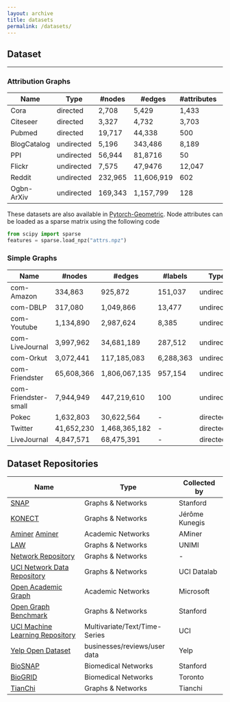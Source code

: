 ```yaml
---
layout: archive
title: datasets
permalink: /datasets/
---
```

## Dataset
---

### Attribution Graphs

| Name  | Type      | #nodes    | #edges | #attributes  | #labels | URL       | 
|-------  |---------  |---------  |---------|-----------  |---------  |---------  |
|Cora | directed|2,708|5,429|1,433| 7| [[raw]](https://linqs.soe.ucsc.edu/data)|
|Citeseer| directed|3,327|4,732|3,703| 6| [[raw]](https://linqs.soe.ucsc.edu/data)|
|Pubmed| directed|19,717|44,338|500| 3| [[raw]](https://linqs.soe.ucsc.edu/data) |
|BlogCatalog| undirected|5,196|343,486| 8,189| 6| [[raw]](https://github.com/mengzaiqiao/CAN/tree/master/data) |
|PPI| undirected|56,944|81,8716|50| 121| [[raw]](https://snap.stanford.edu/graphsage/) |
|Flickr| undirected|7,575|47,9476|12,047| 9| [[raw]](https://github.com/mengzaiqiao/CAN/tree/master/data) |
|Reddit| undirected|  232,965 |  11,606,919 | 602 | 41 | [[raw]](https://drive.google.com/drive/folders/1zycmmDES39zVlbVCYs88JTJ1Wm5FbfLz) |
|Ogbn-ArXiv| undirected| 169,343 | 1,157,799 | 128 | 40 | [[raw]](https://drive.google.com/drive/folders/1zycmmDES39zVlbVCYs88JTJ1Wm5FbfLz) |

<!--
|Facebook| undirected|4039|88234|1283| 193| [[raw]](https://snap.stanford.edu/data/ego-Facebook.html) |
|Yelp| undirected|  716847 | 6,977,410 | 300 | 100 | [[raw]](https://drive.google.com/drive/folders/1zycmmDES39zVlbVCYs88JTJ1Wm5FbfLz)|
|Twitter| directed|81306|1768149|216839| 4065| [[raw]](https://snap.stanford.edu/data/ego-Twitter.html)|
|Amazon2M| undirected| 2449029 | 61859140 | 100 | 47 | [[raw]](https://github.com/google-research/google-research/tree/master/cluster_gcn) [[raw]](https://ogb.stanford.edu/docs/nodeprop/#ogbn-products) |
|Google+| directed|107614|13673453|15907| 468| [[raw]](https://snap.stanford.edu/data/ego-Gplus.html) |
|TWeibo| directed| 2320895| 50655143| 1657| 8| [[raw]](https://www.kaggle.com/c/kddcup2012-track1) |
|MAG| directed| 59249719| 978147253| 2000| 100| [[raw]](http://ma-graph.org/rdf-dumps/) |
|MAG-SC| directed|10541560| 265219994 |2784240 | 8 | [[raw]](https://figshare.com/articles/dataset/mag_scholar/12696653)|
|Wiki |directed|2405|17981|4973| 19| [[raw]](https://github.com/thunlp/TADW/tree/master/wiki)|
!-->

These datasets are also available in [Pytorch-Geometric](https://pytorch-geometric.readthedocs.io/en/latest/modules/datasets.html#torch_geometric.datasets.AttributedGraphDataset). Node attributes can be loaded as a sparse matrix using the following code
```python
from scipy import sparse
features = sparse.load_npz("attrs.npz")
```



### Simple Graphs 

| Name    | #nodes    | #edges    | #labels | Type        | URL       | 
|-------  |---------  |---------  |---------|-----------  |---------  |
| com-Amazon |  334,863 |  925,872  |   151,037    | undirected  | [[raw]](https://snap.stanford.edu/data/com-Amazon.html) | 
| com-DBLP | 317,080  |  1,049,866  |   13,477    | undirected  | [[raw]](https://snap.stanford.edu/data/com-DBLP.html) | 
| com-Youtube | 1,134,890   | 2,987,624   | 8,385      | undirected  | [[raw]](https://snap.stanford.edu/data/com-Youtube.html) | 
|com-LiveJournal  | 3,997,962 | 34,681,189 |  287,512   |  undirected  |  [[raw]](https://snap.stanford.edu/data/com-LiveJournal.html)         | 
| com-Orkut   | 3,072,441   | 117,185,083 | 6,288,363    | undirected  | [[raw]](https://snap.stanford.edu/data/com-Orkut.html) |
|com-Friendster | 65,608,366  | 1,806,067,135 |   957,154  |  undirected  | [[raw]](https://snap.stanford.edu/data/com-Friendster.html)|
|com-Friendster-small | 7,944,949  | 447,219,610 |  100  |  undirected  | [[raw]](https://snap.stanford.edu/data/com-Friendster.html) [[raw]](https://graphvite.io/docs/latest/api/dataset.html)  |
|Pokec    | 1,632,803 | 30,622,564|    -    |   directed  |  [[raw]](https://snap.stanford.edu/data/soc-Pokec.html)        | 
|Twitter  | 41,652,230  | 1,468,365,182|    -    | directed    | [[raw]](http://law.di.unimi.it/webdata/twitter-2010/) |
|LiveJournal  | 4,847,571 | 68,475,391 |  -    |  directed  |  [[raw]](https://snap.stanford.edu/data/soc-LiveJournal1.html)          | 


<!--
| PPI |  3,890  |   76,584 | 50  | undirected  | [[raw]](https://github.com/xptree/LightNE) [[raw]](http://snap.stanford.edu/node2vec/) | 
| Blogcatalog3 |  10,312  |  333,983   | 39  | undirected  | [[raw]](https://github.com/xptree/LightNE) [[raw]](http://leitang.net/code/social-dimension/data/blogcatalog.mat) | 
| Flickr |  80,513 |  5,899,882  |   195    | undirected  | [[raw]](https://github.com/xptree/LightNE) [[raw]](http://leitang.net/code/social-dimension/data/flickr.mat) | 
| TWeibo  | 2,320,895   | 50,655,143  | 100     | directed    | [[raw]](https://www.kaggle.com/c/kddcup2012-track1) |
|In-2004  | 1,382,908 | 16,539,643|    -    |   directed  |  [[raw]](http://law.di.unimi.it/webdata/in-2004/)   | 
|DBLP     | 5,425,963 | 17,298,032|    -    |   undirected|  [[raw]](http://konect.uni-koblenz.de/networks/dblp-author)         | 
|IT-2004  | 41,291,594  | 1,135,718,909  |   -      |  directed  |  [[raw]](http://law.di.unimi.it/webdata/it-2004/) | 
|OAG | 67,768,244  | 895,368,962 |   19  |  undirected  | [[raw]](https://github.com/xptree/LightNE)  |
|UK-2007 | 105,896,555 | 3,738,733,648|    -    |   directed  |  [[raw]](http://law.di.unimi.it/webdata/uk-2007-05/)    | 
|UK-union | 133,633,040 | 5,475,109,924|    -    |   directed  |  [[raw]](http://law.di.unimi.it/webdata/uk-union-2006-06-2007-05/)     | 
|ClueWeb12| 978,408,098 | 42,574,107,469 | - | directed | [[raw]](http://law.di.unimi.it/webdata/clueweb12/) |
|ClueWeb09| 1,684,868,322| 7,939,635,651|    -    |  directed  |   [[raw]](http://www.lemurproject.org/clueweb09.php/)       | 
!-->



<!--

### Bipartite Graphs (http://konect.cc/)


| Name    |     \|U\|   |    \|V\|    |   \|E\|   | URL       | 
|-------  |---------  |---------  |---------|---------  |
|  Avito  |  27736    |  16589    | 67029   |[[raw]](https://www.kaggle.com/c/avito-context-ad-clicks/data)  |
|  AOL    |   4811647 |  1632788  | 10741954|[[raw]](http://www.ccc.ipt.pt/~ricardo/experiments/AOL_DS.html)  |
|  DBLP   |  6001     |  1524     |  29257  |[[raw]](https://github.com/clhchtcjj/BiNE/tree/master/data/dblp) |
|  Movielens-1M  |   6040        |   3706        |  1000210 |[[raw]](https://grouplens.org/datasets/movielens/) |
|  KDDCup2012  |  255170  | 1848114  | 2766394 |[[raw]](https://www.kaggle.com/c/kddcup2012-track2) |
|  Last.fm     | 359349  |  160168  | 17559531 |[[raw]](http://ocelma.net/MusicRecommendationDataset/lastfm-360K.html)  |
|  Amazon-games | 826767  |  50210 | 1324754 |[[raw]](http://deepyeti.ucsd.edu/jianmo/amazon/)  |
|  DBLP    | 6,001  | 1,308 | 29,256  | [[raw]](https://github.com/clhchtcjj/BiNE/tree/master/data/dblp) |
| Wikipedia     | 15,000  |  3,214 | 64,095  | [[raw]](https://github.com/clhchtcjj/BiNE/tree/master/data/wiki)  |
|   Pinterest   | 55,187  | 9,916  | 1,500,809  | [[raw]](https://github.com/hexiangnan/neural_collaborative_filtering/tree/master/Data) |
|   Yelp   |  31,668 | 38,048  | 1,561,406  | [[raw]](https://github.com/kuandeng/LightGCN/tree/master/Data/yelp2018) |
|  MovieLens-10M    |  69,878 | 10,677  |  10,000,054 | [[raw]](https://grouplens.org/datasets/movielens/)  |
|  Last.fm    | 359,349  | 160,168  | 17,559,530 | [[raw]](http://ocelma.net/MusicRecommendationDataset/lastfm-360K.html) |
|   MIND   | 876,956  | 97,509  | 18,149,915  | [[raw]](https://msnews.github.io/)  |
|  Netflix    | 480,189  | 17,770  | 100,480,507  | [[raw]](https://academictorrents.com/details/9b13183dc4d60676b773c9e2cd6de5e5542cee9a)|
|   Orkut   | 2,783,196  | 8,730,857  | 327,037,487  | [[raw]](https://networkrepository.com/aff-orkut-user2groups.php) |
|  MAG    | 10,541,560  | 2,784,240  |  1,095,315,106 | [[raw]](https://figshare.com/articles/dataset/mag_scholar/12696653) |





### Temporal Graphs
http://konect.cc/

http://www.sociopatterns.org/

https://snap.stanford.edu/

!-->



## Dataset Repositories

| Name                                                                                       | Type                                   | Collected by             |
|--------------------------------------------------------------------------------------------|----------------------------------------|--------------------------|
|[SNAP](http://snap.stanford.edu/data/index.html)                                            |Graphs & Networks                       | Stanford                 |
|[KONECT](http://konect.cc/networks/)                                                        |Graphs & Networks                       | Jérôme Kunegis           |
|[Aminer](https://www.aminer.cn/data/) [Aminer](https://www.aminer.cn/data_cn)               |Academic Networks                       | AMiner                   |
|[LAW](http://law.di.unimi.it/datasets.php)                                                  |Graphs & Networks                       | UNIMI                    |
|[Network Repository](https://networkrepository.com)                                         |Graphs & Networks                       | -                         |
|[UCI Network Data Repository](https://networkdata.ics.uci.edu/)                             |Graphs & Networks                       | UCI Datalab               |
|[Open Academic Graph](https://www.microsoft.com/en-us/research/project/open-academic-graph/)|Academic Networks                       | Microsoft                |
|[Open Graph Benchmark](https://ogb.stanford.edu/)                                           |Graphs & Networks                       | Stanford                 |
|[UCI Machine Learning Repository](https://archive.ics.uci.edu/ml/datasets.php)              |Multivariate/Text/Time-Series           | UCI                      |
|[Yelp Open Dataset](https://www.yelp.com/dataset)                                           |businesses/reviews/user data            | Yelp                     |
|[BioSNAP](http://snap.stanford.edu/biodata/index.html)                                      |Biomedical Networks                     | Stanford                 |
|[BioGRID](https://thebiogrid.org/)                                                          |Biomedical Networks                     | Toronto                  |
|[TianChi](https://tianchi.aliyun.com/dataset?spm=a2c22.12282016.J_3941670930.20.1639b473rtUOx8) |Graphs & Networks                   |Tianchi                   |
<!--




|[TuDatasets](https://chrsmrrs.github.io/datasets/)                                          |Graphs & Networks                       | Christopher Morris, etc. |
|[StreamingGraphs](https://eecs.wsu.edu/~yyao/StreamingGraphs.html)                          |Streaming Graphs                        | Yibo Yao                 |
|[ARB](https://www.cs.cornell.edu/~arb/data/)                                                |Graphs & Networks                       | Austin R. Benson         |
|[SuiteSparse Matrix Collection](https://sparse.tamu.edu/)                                   |Matrix/Graphs                           | TAMU                     |
|[Web Data Commons](http://webdatacommons.org/)                                              |Hyperlink Graphs/Web Tables/RDFa        | University of Mannheim   |
|[Yahoo Webscope Datasets](https://webscope.sandbox.yahoo.com/#datasets)                     |Graphs/Ratings/Languages/Advertising    | Yahoo                    |


|[Recommender Systems Datasets](https://cseweb.ucsd.edu/~jmcauley/datasets.html)             |graphs/interactions/reviews/ratings     | UCSD                     |
|[MIcrosoft News Dataset](https://msnews.github.io/)                                         |user behavior logs                      | Microsoft                |
|[Search Query Logs](https://jeffhuang.com/search_query_logs/)                               |query logs                              | Jeff Huang               |
|[AOL DS](http://www.ccc.ipt.pt/~ricardo/experiments/AOL_DS.html)                            |query logs                              | Ricardo Campos           |
|[AWS](https://registry.opendata.aws/)                            |-                             | Amazon           |
|[Kaggle Datasets](https://www.kaggle.com/datasets)                            |-                             | Kaggle           |
|[OpenML](https://www.openml.org/search?type=data&sort=runs&status=active) | - | OpenML |
|[Datasets](https://courses.cs.washington.edu/courses/cse547/19sp/data.html) | - | - |
|[Netzschleuder](https://networks.skewed.de/) | - | - |

!-->
